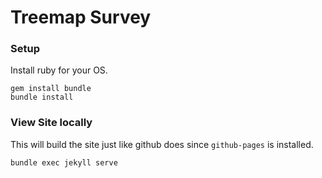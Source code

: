# Treemap Survey

### Setup
Install ruby for your OS.

```
gem install bundle
bundle install
```

### View Site locally
This will build the site just like github does since `github-pages` is installed.
```
bundle exec jekyll serve
```
